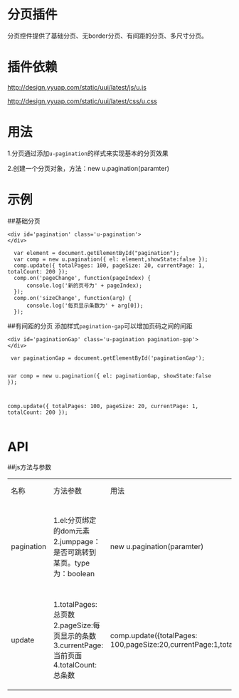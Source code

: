 # 分页插件

分页控件提供了基础分页、无border分页、有间距的分页、多尺寸分页。


# 插件依赖

http://design.yyuap.com/static/uui/latest/js/u.js

http://design.yyuap.com/static/uui/latest/css/u.css

# 用法

1.分页通过添加`u-pagination`的样式来实现基本的分页效果

2.创建一个分页对象，方法：new u.pagination(paramter)

# 示例


##基础分页
<div class="example-content"><div id='pagination' class='u-pagination'>
</div></div>
<div class="example-content ex-hide"><script>  var element = document.getElementById("pagination");
  var comp = new u.pagination({ el: element,showState:false });
  comp.update({ totalPages: 100, pageSize: 20, currentPage: 1, totalCount: 200 });
  comp.on('pageChange', function(pageIndex) {
      console.log('新的页号为' + pageIndex);
  });
  comp.on('sizeChange', function(arg) {
      console.log('每页显示条数为' + arg[0]);
  });
</script></div>
<div class="examples-code"><pre><code>&lt;div id='pagination' class='u-pagination'>
&lt;/div></code></pre>
</div>
<div class="examples-code"><pre><code>  var element = document.getElementById("pagination");
  var comp = new u.pagination({ el: element,showState:false });
  comp.update({ totalPages: 100, pageSize: 20, currentPage: 1, totalCount: 200 });
  comp.on('pageChange', function(pageIndex) {
      console.log('新的页号为' + pageIndex);
  });
  comp.on('sizeChange', function(arg) {
      console.log('每页显示条数为' + arg[0]);
  });</code></pre>
</div>

##有间距的分页
添加样式`pagination-gap`可以增加页码之间的间距
<div class="example-content"><div id='paginationGap' class='u-pagination pagination-gap'>
</div></div>
<div class="example-content ex-hide"><script> var paginationGap = document.getElementById('paginationGap');

 var comp = new u.pagination({ el: paginationGap, showState:false  });

 comp.update({ totalPages: 100, pageSize: 20, currentPage: 1, totalCount: 200 });

</script></div>
<div class="examples-code"><pre><code>&lt;div id='paginationGap' class='u-pagination pagination-gap'>
&lt;/div></code></pre>
</div>
<div class="examples-code"><pre><code> var paginationGap = document.getElementById('paginationGap');

 var comp = new u.pagination({ el: paginationGap, showState:false  });

 comp.update({ totalPages: 100, pageSize: 20, currentPage: 1, totalCount: 200 });
</code></pre>
</div>


# API
##js方法与参数
<table>
  <tbody>
  	  <tr>
	    <td>名称</td>
	    <td>方法参数</td>
	    <td>用法</td>
	    <td>描述</td>
	    <td></td>
	  </tr>
	  <tr>
	    <td>pagination</td>
	    <td>1.el:分页绑定的dom元素  2.jumppage：是否可跳转到某页。type为：boolean</td>
	    <td>new u.pagination(paramter)</td>
	    <td>创建一个分页对象</td>
	    <td></td>
	  </tr>
	  <tr>
	    <td>update</td>
	    <td>
	    	1.totalPages:总页数 
	    	2.pageSize:每页显示的条数 
	    	3.currentPage:当前页面
			4.totalCount:总条数
 		</td>
	    <td>
	    	comp.update({totalPages: 100,pageSize:20,currentPage:1,totalCount:200});
	    </td>
	    <td>更新分页的一些属性</td>
	    <td></td>
	  </tr>
	</tbody>
</table>
​	

